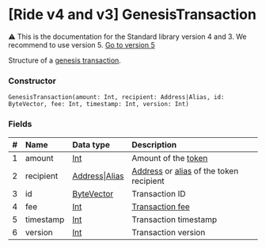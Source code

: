 # [Ride v4 and v3] GenesisTransaction

:warning: This is the documentation for the Standard library version 4 and 3. We recommend to use version 5. [Go to version 5](/en/ride/structures/transaction-structures/genesis-transaction)

Structure of a [genesis transaction](/en/blockchain/transaction-type/genesis-transaction).

### Constructor

``` ride
GenesisTransaction(amount: Int, recipient: Address|Alias, id: ByteVector, fee: Int, timestamp: Int, version: Int)
```

### Fields

| # | Name | Data type | Description |
| :--- | :--- | :--- | :--- |
| 1 | amount | [Int](/en/ride/data-types/int) | Amount of the [token](/en/blockchain/token/) |
| 2 | recipient | [Address](/en/ride/structures/common-structures/address)&#124;[Alias](/en/ride/structures/common-structures/alias) | [Address](/en/blockchain/account/address) or [alias](/en/blockchain/account/alias) of the token recipient |
| 3 | id | [ByteVector](/en/ride/data-types/byte-vector) | Transaction ID |
| 4 | fee | [Int](/en/ride/data-types/int) | [Transaction fee](/en/blockchain/transaction/transaction-fee) |
| 5 | timestamp | [Int](/en/ride/data-types/int) | Transaction timestamp |
| 6 | version | [Int](/en/ride/data-types/int) | Transaction version |
